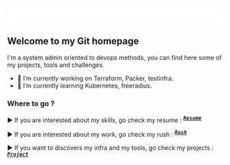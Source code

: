 ![hi there](images/readme-typing-svg.svg)

<!-- ### Hi there 👋 -->

## Welcome to my Git homepage

I'm a system admin oriented to devops methods, you can find here some of my projects, tools and challenges.

- 🔭 I’m currently working on Terraform, Packer, testinfra.
- 🌱 I’m currently learning Kubernetes, freeradius.

### Where to go ?

▶ If you are interested about my skills, go check my resume : <sup><kbd>***[Resume](https://draed.github.io/)***</kbd></sup> 

▶ If you are interested about my work, go check my rush : <sup><kbd>***[Rush](https://github.com/Draed/rush/)***</kbd></sup> 

▶ If you want to discovers my infra and my tools, go check my projects : <sup><kbd>***[Project](https://github.com/Draed/myinfra)***</kbd></sup>

<!-- ### Learn more about how I work :

global data graps -->



<!-- |      Project :octocat:                  |
|-----------------------------------------|
| [**My Project**](https://url)   | -->

<!--
**Draed/Draed** is a ✨ _special_ ✨ repository because its `README.md` (this file) appears on your GitHub profile.

Here are some ideas to get you started:

- 🔭 I’m currently working on ...
- 🌱 I’m currently learning ...
- 👯 I’m looking to collaborate on ...
- 🤔 I’m looking for help with ...
- 💬 Ask me about ...
- 📫 How to reach me: ...
-->
